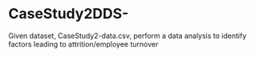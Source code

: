 # CaseStudy2DDS-
Given dataset, CaseStudy2-data.csv, perform a data analysis to identify factors leading to attrition/employee turnover
